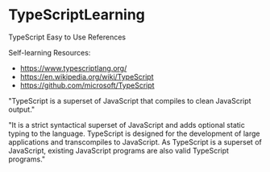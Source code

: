 # TypeScriptLearning
TypeScript Easy to Use References

Self-learning Resources: 
- https://www.typescriptlang.org/
- https://en.wikipedia.org/wiki/TypeScript
- https://github.com/microsoft/TypeScript

"TypeScript is a superset of JavaScript that compiles to clean JavaScript output."

"It is a strict syntactical superset of JavaScript and adds optional static typing to the language. TypeScript is designed for the development of large applications and transcompiles to JavaScript. As TypeScript is a superset of JavaScript, existing JavaScript programs are also valid TypeScript programs."
